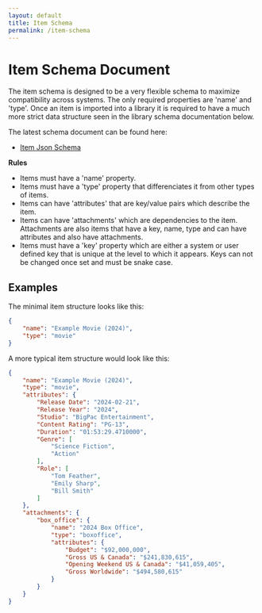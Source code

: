 ```yaml
---
layout: default
title: Item Schema
permalink: /item-schema
---
```


# Item Schema Document

The item schema is designed to be a very flexible schema to maximize compatibility across systems.  The only required properties are 'name' and 'type'.  Once an item is imported into a library it is required to have a much more strict data structure seen in the library schema documentation below.

The latest schema document can be found here:
* [Item Json Schema](https://schema.thingslibrary.io/latest/item.json)

**Rules**

* Items must have a 'name' property.
* Items must have a 'type' property that differenciates it from other types of items.
* Items can have 'attributes' that are key/value pairs which describe the item.
* Items can have 'attachments' which are dependencies to the item.  Attachments are also items that have a key, name, type and can have attributes and also have attachments.
* Items must have a 'key' property which are either a system or user defined key that is unique at the level to which it appears.  Keys can not be changed once set and must be snake case.  

## Examples

The minimal item structure looks like this:
```json
{    
    "name": "Example Movie (2024)",
    "type": "movie" 
}
```

A more typical item structure would look like this:
```json
{   
	"name": "Example Movie (2024)",
	"type": "movie",
	"attributes": {
		"Release Date": "2024-02-21",
		"Release Year": "2024",
		"Studio": "BigPac Entertainment",
		"Content Rating": "PG-13",
		"Duration": "01:53:29.4710000",
		"Genre": [
			"Science Fiction",
			"Action"
		],        
		"Role": [
			"Tom Feather",
			"Emily Sharp",
			"Bill Smith"
		]
	},
	"attachments": {
		"box_office": {
			"name": "2024 Box Office",
			"type": "boxoffice",
			"attributes": {
				"Budget": "$92,000,000",
				"Gross US & Canada": "$241,830,615",
				"Opening Weekend US & Canada": "$41,059,405",
				"Gross Worldwide": "$494,580,615"
			}
		}
	}
}
```
